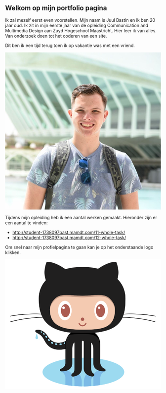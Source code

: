 ## Welkom op mijn portfolio pagina

Ik zal mezelf eerst even voorstellen. Mijn naam is Juul Bastin en ik ben 20 jaar oud. Ik zit in mijn eerste jaar van de opleiding Communication and Multimedia Design aan Zuyd Hogeschool Maastricht. Hier leer ik van alles. Van onderzoek doen tot het coderen van een site. 

Dit ben ik een tijd terug toen ik op vakantie was met een vriend.

![Ik in Valencia](/Valencia.jpg)

Tijdens mijn opleiding heb ik een aantal werken gemaakt. Hieronder zijn er een aantal te vinden:
* http://student-1738097bast.mamdt.com/11-whole-task/
* http://student-1738097bast.mamdt.com/12-whole-task/

Om snel naar mijn profielpagina te gaan kan je op het onderstaande logo klikken.

[![Octocat](Octocat.png)](https://github.com/JuulBastin)
